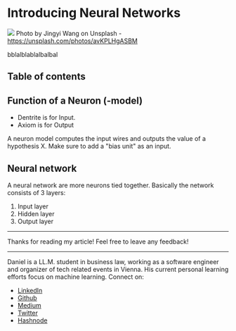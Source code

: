 # Introducing Neural Networks

[<img src="https://images.unsplash.com/photo-1484912695906-c0c29e914a1d?ixlib=rb-0.3.5&ixid=eyJhcHBfaWQiOjEyMDd9&s=014be44df2e64cd58756f13ff298fb04&auto=format&fit=crop&w=2250&q=80">](https://unsplash.com/photos/avKPLHgASBM)
Photo by Jingyi Wang on Unsplash - https://unsplash.com/photos/avKPLHgASBM

bblalblablalbalbal


## Table of contents

## Function of a Neuron (-model)

- Dentrite is for Input.
- Axiom is for Output

A neuron model computes the input wires and outputs the value of a hypothesis X.
Make sure to add a "bias unit" as an input.

## Neural network

A neural network are more neurons tied together.
Basically the network consists of 3 layers:
1. Input layer
1. Hidden layer
1. Output layer

---

Thanks for reading my article! Feel free to leave any feedback! 

---

Daniel is a LL.M. student in business law, working as a software engineer and organizer of tech related events in Vienna. 
His current personal learning efforts focus on machine learning. Connect on:
- [LinkedIn](https://www.linkedin.com/in/createdd) 
- [Github](https://github.com/DDCreationStudios)
- [Medium](https://medium.com/@ddcreationstudi)
- [Twitter](https://twitter.com/DDCreationStudi)
- [Hashnode](https://hashnode.com/@DDCreationStudio)

<!-- Written by Daniel Deutsch (deudan1010@gmail.com) -->